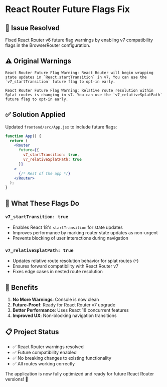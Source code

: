 # React Router Future Flags Fix

## 🚀 **Issue Resolved**

Fixed React Router v6 future flag warnings by enabling v7 compatibility flags in the BrowserRouter configuration.

## ⚠️ **Original Warnings**
```
React Router Future Flag Warning: React Router will begin wrapping state updates in `React.startTransition` in v7. You can use the `v7_startTransition` future flag to opt-in early.

React Router Future Flag Warning: Relative route resolution within Splat routes is changing in v7. You can use the `v7_relativeSplatPath` future flag to opt-in early.
```

## ✅ **Solution Applied**

Updated `frontend/src/App.jsx` to include future flags:

```jsx
function App() {
  return (
    <Router
      future={{
        v7_startTransition: true,
        v7_relativeSplatPath: true
      }}
    >
      {/* Rest of the app */}
    </Router>
  );
}
```

## 🔧 **What These Flags Do**

### `v7_startTransition: true`
- Enables React 18's `startTransition` for state updates
- Improves performance by marking router state updates as non-urgent
- Prevents blocking of user interactions during navigation

### `v7_relativeSplatPath: true` 
- Updates relative route resolution behavior for splat routes (`*`)
- Ensures forward compatibility with React Router v7
- Fixes edge cases in nested route resolution

## 🎯 **Benefits**

1. **No More Warnings**: Console is now clean
2. **Future-Proof**: Ready for React Router v7 upgrade
3. **Better Performance**: Uses React 18 concurrent features
4. **Improved UX**: Non-blocking navigation transitions

## 📋 **Project Status**

- ✅ React Router warnings resolved
- ✅ Future compatibility enabled
- ✅ No breaking changes to existing functionality
- ✅ All routes working correctly

The application is now fully optimized and ready for future React Router versions! 🎉
